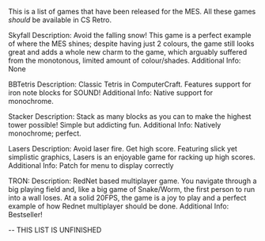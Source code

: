 This is a list of games that have been released for the MES. All these games *should* be available in CS Retro.

Skyfall
Description: Avoid the falling snow! This game is a perfect example of where the MES shines; despite having just 2 colours, the game still looks great and adds a whole new charm to the game, which arguably suffered from the monotonous, limited amount of colour/shades.
Additional Info: None

BBTetris
Description: Classic Tetris in ComputerCraft. Features support for iron note blocks for SOUND!
Additional Info: Native support for monochrome.

Stacker
Description: Stack as many blocks as you can to make the highest tower possible! Simple but addicting fun.
Additional Info: Natively monochrome; perfect.

Lasers
Description: Avoid laser fire. Get high score. Featuring slick yet simplistic graphics, Lasers is an enjoyable game for racking up high scores.
Additional Info: Patch for menu to display correctly

TRON:
Description: RedNet based multiplayer game. You navigate through a big playing field and, like a big game of Snake/Worm, the first person to run into a wall loses. At a solid 20FPS, the game is a joy to play and a perfect example of how Rednet multiplayer should be done.
Additional Info: Bestseller!

-- THIS LIST IS UNFINISHED
